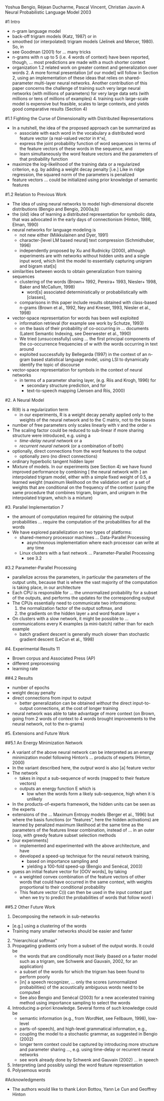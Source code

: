 Yoshua Bengio, Réjean Ducharme, Pascal Vincent, Christian Jauvin
A Neural Probabilistic Language Model
2003

#1 Intro

* n-gram language model
 * back-off trigram models (Katz, 1987) or in
 * smoothed (or interpolated) trigram models (Jelinek and Mercer, 1980). So, in
* see Goodman (2001) for ... many tricks
* n-grams with n up to 5 (i.e. 4 words of context) have been reported, though,
  ... most predictions are made with a much shorter context
* organization
  1.2 related work on greater context and generalization over words
  2. A more formal presentation [of our model] will follow in Section 2, using
     an implementation of these ideas that relies on shared-parameter
     multi-layer neural networks. Another contribution of this paper concerns
     the challenge of training such very large neural networks (with millions
     of parameters) for very large data sets (with millions or tens of millions
     of examples)
  4. training such large-scale model is expensive but feasible, scales to large
     contexts, and yields good comparative results (Section 4)

#1.1 Fighting the Curse of Dimensionality with Distributed Representations

* In a nutshell, the idea of the proposed approach can be summarized as
  * associate with each word in the vocabulary a distributed word feature vector
    (a real-valued vector in `R^m`),
  * express the joint probability function of word sequences
    in terms of the feature vectors of these words in the sequence, and
  * learn simultaneously the word feature vectors and
    the parameters of that probability function
* maximize the log-likelihood of the training data or a regularized criterion,
  e.g. by adding a weight decay penalty [i.e.] Like in ridge regression,
  the squared norm of the parameters is penalized
* feature vectors ... could be initialized using prior knowledge of semantic
  features

#1.2 Relation to Previous Work

* The idea of using neural networks to model high-dimensional discrete
  distributions (Bengio and Bengio, 2000a,b)
* the (old) idea of learning a distributed representation for symbolic data,
  that was advocated in the early days of connectionism
  (Hinton, 1986, Elman, 1990)
* neural networks for language modeling is
  * not new either (Miikkulainen and Dyer, 1991)
  * character-[level LM based neural] text compression (Schmidhuber, 1996)
  * independently proposed by Xu and Rudnicky (2000), although 
    experiments are with networks without hidden units and a single input word,
    which limit the model to essentially capturing unigram and bigram stat[s]
* similarities between words to obtain generalization from training sequences
  * clustering of the words 
    (Brown+ 1992, Pereira+ 1993, Niesler+ 1998, Baker and McCallum, 1998)
    * word[s] associated deterministically or probabilistically with [classes],
  * comparisons in this paper include results obtained with class-based n-grams
    (Brown et al., 1992, Ney and Kneser, 1993, Niesler et al., 1998)
* vector-space representation for words has been well exploited
  * information retrieval (for example see work by Schutze, 1993)
  * on the basis of their probability of co-occurring in ... documents
    (Latent Semantic Indexing, see Deerwester et al., 1990)
  * We tried (unsuccessfully) using ... the first principal components of the
    co-occurrence frequencies of w with the words occurring in text around
  * exploited successfully by Bellegarda (1997) in the context of an n-gram
    based statistical language model, using LSI to dynamically identify the
    topic of discourse
* vector-space representation for symbols in the context of neural networks
  * in terms of a parameter sharing layer, (e.g. Riis and Krogh, 1996) for
    * secondary structure prediction, and for
    * text-to-speech mapping (Jensen and Riis, 2000)

#2. A Neural Model

* R(θ) is a regularization term
  * in our experiments, R is a weight decay penalty applied only to the weights
    of the neural network and to the C matrix, not to the biases
* number of free parameters only scales linearly with `V` and the order `n`
* The scaling factor could be reduced to sub-linear if more sharing structure
  were introduced, e.g. using a
    * _time-delay neural network_ or a
    * _recurrent neural network_ (or a combination of both)
* optionally, direct connections from the word features to the output
  * optionally zero (no direct connections)
* ordinary hyperbolic tangent hidden layer
* Mixture of models. In our experiments (see Section 4) we have found improved
  performance by combining [ the neural network with ] an interpolated trigram
  model, either with a simple fixed weight of 0.5, a learned weight (maximum
  likelihood on the validation set) or a set of weights that are conditional on
  the frequency of the context (using the same procedure that combines trigram,
  bigram, and unigram in the interpolated trigram, which is a mixture)

#3. Parallel Implementation 7

* the amount of computation required for obtaining the output probabilities
  ... require the computation of the probabilities for all the words
* We have explored parallelization on two types of platforms:
  * shared-memory processor machines ... Data-Parallel Processing
    * asynchronous implementation where each processor can write at any time
  * Linux clusters with a fast network ... Parameter-Parallel Processing
    * see 3.2

#3.2 Parameter-Parallel Processing

* parallelize across the parameters, in particular the parameters of the
  output units, because that is where the vast majority of the computation
  is taking place, in our architecture
* Each CPU is responsible for ... the unnormalized probability for a subset
  of the outputs, and performs the updates for the corresponding output
* The CPUs essentially need to communicate two informations:
  1. the normalization factor of the output softmax, and
  2. the gradients on the hidden layer `a` and word feature layer `x`
* On clusters with a slow network, it might be possible to ... communications
  every K examples (a mini-batch) rather than for each example
  * batch gradient descent is generally much slower than stochastic gradient
    descent (LeCun et al., 1998)

#4. Experimental Results 11

* Brown corpus and Associated Press (AP)
* different preprocessing
* learning rate

##4.2 Results

* number of epochs
* weight decay penalty
* direct connections from input to output
  * better generalization can be obtained _without_ the direct input-to-output
    connections, at the cost of longer training
* neural network was able to take advantage of more context (on Brown, going
  from 2 words of context to 4 words brought improvements to the neural
  network, not to the n-grams)

#5. Extensions and Future Work

##5.1 An Energy Minimization Network

* A variant of the above neural network can be interpreted as an energy
  minimization model following Hinton’s ... products of experts (Hinton, 2000)
* In the variant described here, the _output_ word is also [a] feature vector
* The network
  * takes in input a sub-sequence of words (mapped to their feature vectors)
  * outputs an energy function E which is
    * low when the words form a likely sub-sequence, high when it is unlikely
* In the products-of-experts framework, 
  the hidden units can be seen as the experts
* extensions of the ... Maximum Entropy models (Berger et al., 1996)
  but where the basis functions (or “features”, here the hidden activations)
  are learned by penalized maximum likelihood 
  at the same time as the parameters of the features linear combination,
  instead of ... in an outer loop, with greedy feature subset selection methods
* [our experiments]
  * implemented and experimented with the above architecture, and have
  * developed a speed-up technique for the neural network training,
    * based on importance sampling and
    * yielding a 100-fold speed-up (Bengio and Senécal, 2003)
* guess an initial feature vector for [OOV words], by taking
  * a weighted convex combination of the feature vectors of other words that
    could have occurred in the same context, 
    with weights proportional to their conditional probability
  * This feature vector C(i) can then be used in the input context part 
    when we try to predict the probabilities of words that follow word i

##5.2 Other Future Work

1. Decomposing the network in sub-networks
  * [e.g.] using a clustering of the words
  * Training many smaller networks should be easier and faster
2. "hierarchical softmax"
3. Propagating gradients only from a subset of the output words. It could be
   * the words that are conditionally most likely (based on a faster model such
     as a trigram, see Schwenk and Gauvain, 2002, for an application)
   * a subset of the words for which the trigram has been found to perform
     poorly
   * [in] a speech recognizer, ... only the scores (unnormalized probabilities)
     of the acoustically ambiguous words need to be computed
   * See also Bengio and Senécal (2003) for a new accelerated training method
     using importance sampling to select the words
4. Introducing a-priori knowledge. Several forms of such knowledge could be
   * semantic information (e.g., from WordNet, see Fellbaum, 1998), low-level
   * parts-of-speech), and high-level grammatical information, e.g.,
   * coupling the model to a stochastic grammar, as suggested in Bengio (2002)
   * longer term context could be captured by introducing more structure and
     parameter sharing ..., e.g. using time-delay or recurrent neural networks
    * see work already done by Schwenk and Gauvain (2002) ... in speech
5. Interpreting (and possibly using) the word feature representation
6. Polysemous words

#Acknowledgments

* The authors would like to thank Léon Bottou, Yann Le Cun and Geoffrey Hinton
